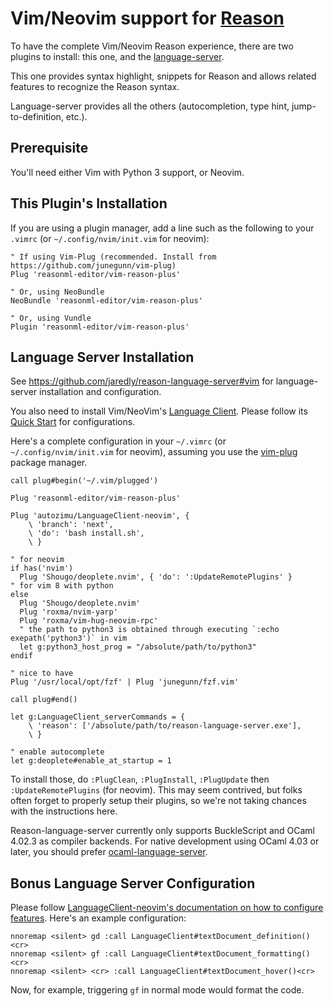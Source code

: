 # Vim/Neovim support for [Reason](http://reasonml.github.io)

To have the complete Vim/Neovim Reason experience, there are two plugins to install: this one, and the [language-server](https://github.com/jaredly/reason-language-server).

This one provides syntax highlight, snippets for Reason and allows related features to recognize the Reason syntax.

Language-server provides all the others (autocompletion, type hint, jump-to-definition, etc.).

## Prerequisite

You'll need either Vim with Python 3 support, or Neovim.

## This Plugin's Installation

If you are using a plugin manager, add a line such as the following to your `.vimrc` (or `~/.config/nvim/init.vim` for neovim):

```
" If using Vim-Plug (recommended. Install from https://github.com/junegunn/vim-plug)
Plug 'reasonml-editor/vim-reason-plus'

" Or, using NeoBundle
NeoBundle 'reasonml-editor/vim-reason-plus'

" Or, using Vundle
Plugin 'reasonml-editor/vim-reason-plus'
```

## Language Server Installation

See https://github.com/jaredly/reason-language-server#vim for language-server installation and configuration.

You also need to install Vim/NeoVim's [Language Client](https://github.com/autozimu/LanguageClient-neovim). Please follow its [Quick Start](https://github.com/autozimu/LanguageClient-neovim#quick-start) for configurations.

Here's a complete configuration in your `~/.vimrc` (or `~/.config/nvim/init.vim` for neovim), assuming you use the [vim-plug](https://github.com/junegunn/vim-plug) package manager.

```viml
call plug#begin('~/.vim/plugged')

Plug 'reasonml-editor/vim-reason-plus'

Plug 'autozimu/LanguageClient-neovim', {
    \ 'branch': 'next',
    \ 'do': 'bash install.sh',
    \ }

" for neovim
if has('nvim')
  Plug 'Shougo/deoplete.nvim', { 'do': ':UpdateRemotePlugins' }
" for vim 8 with python
else
  Plug 'Shougo/deoplete.nvim'
  Plug 'roxma/nvim-yarp'
  Plug 'roxma/vim-hug-neovim-rpc'
  " the path to python3 is obtained through executing `:echo exepath('python3')` in vim
  let g:python3_host_prog = "/absolute/path/to/python3"
endif

" nice to have
Plug '/usr/local/opt/fzf' | Plug 'junegunn/fzf.vim'

call plug#end()

let g:LanguageClient_serverCommands = {
    \ 'reason': ['/absolute/path/to/reason-language-server.exe'],
    \ }

" enable autocomplete
let g:deoplete#enable_at_startup = 1
```

To install those, do `:PlugClean`, `:PlugInstall`, `:PlugUpdate` then `:UpdateRemotePlugins` (for neovim). This may seem contrived, but folks often forget to properly setup their plugins, so we're not taking chances with the instructions here.

Reason-language-server currently only supports BuckleScript and OCaml 4.02.3 as compiler backends.
For native development using OCaml 4.03 or later, you should prefer [ocaml-language-server](https://github.com/freebroccolo/ocaml-language-server#installation-1).

## Bonus Language Server Configuration

Please follow [LanguageClient-neovim's documentation on how to configure features](https://github.com/autozimu/LanguageClient-neovim/blob/dd45e31449511152f2127fe862d955237caa130f/doc/LanguageClient.txt#L199). Here's an example configuration:

```
nnoremap <silent> gd :call LanguageClient#textDocument_definition()<cr>
nnoremap <silent> gf :call LanguageClient#textDocument_formatting()<cr>
nnoremap <silent> <cr> :call LanguageClient#textDocument_hover()<cr>
```

Now, for example, triggering `gf` in normal mode would format the code.
